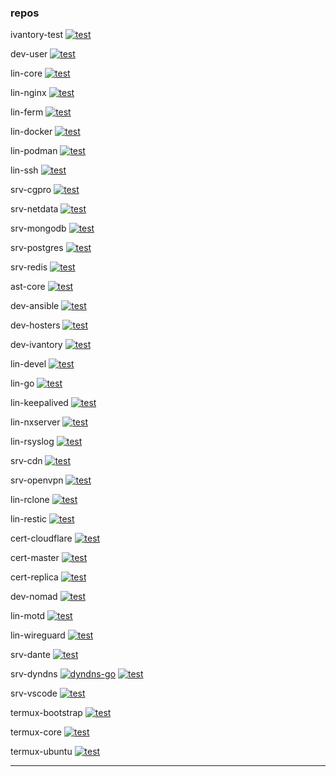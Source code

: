 ### repos

ivantory-test
 [![test](https://github.com/ivansible/ivantory-test/workflows/test/badge.svg)](https://github.com/ivansible/ivantory-test/actions?query=workflow:"test")

dev-user
 [![test](https://github.com/ivansible/dev-user/workflows/test/badge.svg)](https://github.com/ivansible/dev-user/actions?query=workflow:"test")

lin-core
 [![test](https://github.com/ivansible/lin-core/workflows/test/badge.svg)](https://github.com/ivansible/lin-core/actions?query=workflow:"test")

lin-nginx
 [![test](https://github.com/ivansible/lin-nginx/workflows/test/badge.svg)](https://github.com/ivansible/lin-nginx/actions?query=workflow:"test")

lin-ferm
 [![test](https://github.com/ivansible/lin-ferm/workflows/test/badge.svg)](https://github.com/ivansible/lin-ferm/actions?query=workflow:"test")

lin-docker
 [![test](https://github.com/ivansible/lin-docker/workflows/test/badge.svg)](https://github.com/ivansible/lin-docker/actions?query=workflow:"test")

lin-podman
 [![test](https://github.com/ivansible/lin-podman/workflows/test/badge.svg)](https://github.com/ivansible/lin-podman/actions?query=workflow:"test")

lin-ssh
 [![test](https://github.com/ivansible/lin-ssh/workflows/test/badge.svg)](https://github.com/ivansible/lin-ssh/actions?query=workflow:"test")

srv-cgpro
 [![test](https://github.com/ivansible/srv-cgpro/workflows/test/badge.svg)](https://github.com/ivansible/srv-cgpro/actions?query=workflow:"test")

srv-netdata
 [![test](https://github.com/ivansible/srv-netdata/workflows/test/badge.svg)](https://github.com/ivansible/srv-netdata/actions?query=workflow:"test")

srv-mongodb
 [![test](https://github.com/ivansible/srv-mongodb/workflows/test/badge.svg)](https://github.com/ivansible/srv-mongodb/actions?query=workflow:"test")

srv-postgres
 [![test](https://github.com/ivansible/srv-postgres/workflows/test/badge.svg)](https://github.com/ivansible/srv-postgres/actions?query=workflow:"test")

srv-redis
 [![test](https://github.com/ivansible/srv-redis/workflows/test/badge.svg)](https://github.com/ivansible/srv-redis/actions?query=workflow:"test")

ast-core
 [![test](https://github.com/ivansible/ast-core/workflows/test/badge.svg)](https://github.com/ivansible/ast-core/actions?query=workflow:"test")

dev-ansible
 [![test](https://github.com/ivansible/dev-ansible/workflows/test/badge.svg)](https://github.com/ivansible/dev-ansible/actions?query=workflow:"test")

dev-hosters
 [![test](https://github.com/ivansible/dev-hosters/workflows/test/badge.svg)](https://github.com/ivansible/dev-hosters/actions?query=workflow:"test")

dev-ivantory
 [![test](https://github.com/ivansible/dev-ivantory/workflows/test/badge.svg)](https://github.com/ivansible/dev-ivantory/actions?query=workflow:"test")

lin-devel
 [![test](https://github.com/ivansible/lin-devel/workflows/test/badge.svg)](https://github.com/ivansible/lin-devel/actions?query=workflow:"test")

lin-go
 [![test](https://github.com/ivansible/lin-go/workflows/test/badge.svg)](https://github.com/ivansible/lin-go/actions?query=workflow:"test")

lin-keepalived
 [![test](https://github.com/ivansible/lin-keepalived/workflows/test/badge.svg)](https://github.com/ivansible/lin-keepalived/actions?query=workflow:"test")

lin-nxserver
 [![test](https://github.com/ivansible/lin-nxserver/workflows/test/badge.svg)](https://github.com/ivansible/lin-nxserver/actions?query=workflow:"test")

lin-rsyslog
 [![test](https://github.com/ivansible/lin-rsyslog/workflows/test/badge.svg)](https://github.com/ivansible/lin-rsyslog/actions?query=workflow:"test")

srv-cdn
 [![test](https://github.com/ivansible/srv-cdn/workflows/test/badge.svg)](https://github.com/ivansible/srv-cdn/actions?query=workflow:"test")

srv-openvpn
 [![test](https://github.com/ivansible/srv-openvpn/workflows/test/badge.svg)](https://github.com/ivansible/srv-openvpn/actions?query=workflow:"test")

lin-rclone
 [![test](https://github.com/ivansible/lin-rclone/workflows/test/badge.svg)](https://github.com/ivansible/lin-rclone/actions?query=workflow:"test")

lin-restic
 [![test](https://github.com/ivansible/lin-restic/workflows/test/badge.svg)](https://github.com/ivansible/lin-restic/actions?query=workflow:"test")

cert-cloudflare
 [![test](https://github.com/ivansible/cert-cloudflare/workflows/test/badge.svg)](https://github.com/ivansible/cert-cloudflare/actions?query=workflow:"test")

cert-master
 [![test](https://github.com/ivansible/cert-master/workflows/test/badge.svg)](https://github.com/ivansible/cert-master/actions?query=workflow:"test")

cert-replica
 [![test](https://github.com/ivansible/cert-replica/workflows/test/badge.svg)](https://github.com/ivansible/cert-replica/actions?query=workflow:"test")

dev-nomad
 [![test](https://github.com/ivansible/dev-nomad/workflows/test/badge.svg)](https://github.com/ivansible/dev-nomad/actions?query=workflow:"test")

lin-motd
 [![test](https://github.com/ivansible/lin-motd/workflows/test/badge.svg)](https://github.com/ivansible/lin-motd/actions?query=workflow:"test")

lin-wireguard
 [![test](https://github.com/ivansible/lin-wireguard/workflows/test/badge.svg)](https://github.com/ivansible/lin-wireguard/actions?query=workflow:"test")

srv-dante
 [![test](https://github.com/ivansible/srv-dante/workflows/test/badge.svg)](https://github.com/ivansible/srv-dante/actions?query=workflow:"test")

srv-dyndns
 [![dyndns-go](https://github.com/ivansible/srv-dyndns/workflows/dyndns-go/badge.svg)](https://github.com/ivansible/srv-dyndns/actions?query=workflow:"dyndns-go") [![test](https://github.com/ivansible/srv-dyndns/workflows/test/badge.svg)](https://github.com/ivansible/srv-dyndns/actions?query=workflow:"test")

srv-vscode
 [![test](https://github.com/ivansible/srv-vscode/workflows/test/badge.svg)](https://github.com/ivansible/srv-vscode/actions?query=workflow:"test")

termux-bootstrap
 [![test](https://github.com/ivansible/termux-bootstrap/workflows/test/badge.svg)](https://github.com/ivansible/termux-bootstrap/actions?query=workflow:"test")

termux-core
 [![test](https://github.com/ivansible/termux-core/workflows/test/badge.svg)](https://github.com/ivansible/termux-core/actions?query=workflow:"test")

termux-ubuntu
 [![test](https://github.com/ivansible/termux-ubuntu/workflows/test/badge.svg)](https://github.com/ivansible/termux-ubuntu/actions?query=workflow:"test")

---


